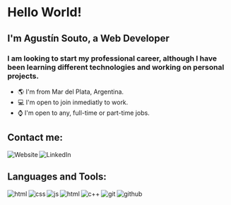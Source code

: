 # Hello World!

## I'm Agustín Souto, a Web Developer

### I am looking to start my professional career, although I have been learning different technologies and working on personal projects.

- 🌎 I'm from Mar del Plata, Argentina.
- 💻 I'm open to join inmediatly to work.
- ⌚ I'm open to any, full-time or part-time jobs.

## Contact me:

[<img src="https://icon-icons.com/icons2/1148/PNG/32/1486503783-bag-briefcase-business-case-job-portfolio-suitcase_81278.png" alt="Website" target="_blank" align="left" />][website]
[<img src="https://icon-icons.com/icons2/805/PNG/32/linkedin_icon-icons.com_65929.png" alt="LinkedIn" target="_blank" align="left" />][linkedin]


<br />

## Languages and Tools:

<img src="https://icon-icons.com/icons2/2107/PNG/32/file_type_html_icon_130541.png" alt="html" align="left" />
<img src="https://icon-icons.com/icons2/2107/PNG/32/file_type_css_icon_130661.png" alt="css" align="left" />
<img src="https://icon-icons.com/icons2/2108/PNG/32/javascript_icon_130900.png" alt="js" align="left" />
<img src="https://icon-icons.com/icons2/2415/PNG/32/react_original_logo_icon_146374.png" alt="html" align="left" />
<img src="https://icon-icons.com/icons2/2148/PNG/32/c_icon_132529.png" alt="c++" align="left" />
<img src="https://icon-icons.com/icons2/2107/PNG/32/file_type_git_icon_130581.png" alt="git" align="left" />
<img src="https://icon-icons.com/icons2/836/PNG/32/Github_icon-icons.com_66788.png" alt="github" align="left" />

<br/>


[website]: https://souto751.github.io/portfolio/
[linkedin]: https://linkedin.com/in/souto751
